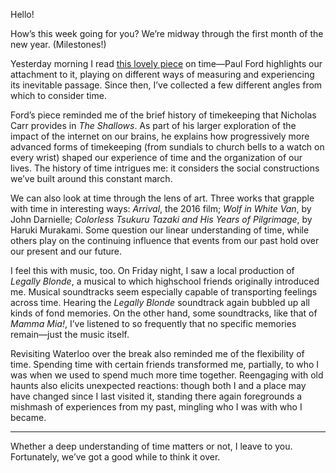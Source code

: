 Hello!

How’s this week going for you? We’re midway through the first month of the new year. (Milestones!)

Yesterday morning I read [this lovely piece](http://contentsmagazine.com/articles/10-timeframes/) on time—Paul Ford highlights our attachment to it, playing on different ways of measuring and experiencing its inevitable passage. Since then, I’ve collected a few different angles from which to consider time.

Ford’s piece reminded me of the brief history of timekeeping that Nicholas Carr provides in *The Shallows*. As part of his larger exploration of the impact of the internet on our brains, he explains how progressively more advanced forms of timekeeping (from sundials to church bells to a watch on every wrist) shaped our experience of time and the organization of our lives. The history of time intrigues me: it considers the social constructions we’ve built around this constant march.

We can also look at time through the lens of art. Three works that grapple with time in interesting ways: *Arrival*, the 2016 film; *Wolf in White Van*, by John Darnielle; *Colorless Tsukuru Tazaki and His Years of Pilgrimage*, by Haruki Murakami. Some question our linear understanding of time, while others play on the continuing influence that events from our past hold over our present and our future.

I feel this with music, too. On Friday night, I saw a local production of *Legally Blonde*, a musical to which highschool friends originally introduced me. Musical soundtracks seem especially capable of transporting feelings across time. Hearing the *Legally Blonde* soundtrack again bubbled up all kinds of fond memories. On the other hand, some soundtracks, like that of *Mamma Mia!*, I’ve listened to so frequently that no specific memories remain—just the music itself.

Revisiting Waterloo over the break also reminded me of the flexibility of time. Spending time with certain friends transformed me, partially, to who I was when we used to spend much more time together. Reengaging with old haunts also elicits unexpected reactions: though both I and a place may have changed since I last visited it, standing there again foregrounds a mishmash of experiences from my past, mingling who I was with who I became.

***

Whether a deep understanding of time matters or not, I leave to you. Fortunately, we’ve got a good while to think it over.